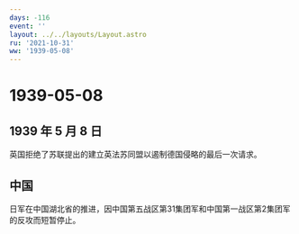 ```yaml
---
days: -116
event: ''
layout: ../../layouts/Layout.astro
ru: '2021-10-31'
ww: '1939-05-08'
---
```


# 1939-05-08

## 1939 年 5 月 8 日

英国拒绝了苏联提出的建立英法苏同盟以遏制德国侵略的最后一次请求。

## 中国

日军在中国湖北省的推进，因中国第五战区第31集团军和中国第一战区第2集团军的反攻而短暂停止。